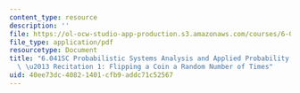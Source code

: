 ```yaml
---
content_type: resource
description: ''
file: https://ol-ocw-studio-app-production.s3.amazonaws.com/courses/6-041sc-probabilistic-systems-analysis-and-applied-probability-fall-2013/40ee73dc40821401cfb9addc71c52567_MIT6_041SCF13_No_16_Ch1_FlipCoinRandomNumber_300k.pdf
file_type: application/pdf
resourcetype: Document
title: "6.041SC Probabilistic Systems Analysis and Applied Probability, Fall 2013Transcript\
  \ \u2013 Recitation 1: Flipping a Coin a Random Number of Times"
uid: 40ee73dc-4082-1401-cfb9-addc71c52567
---
```

